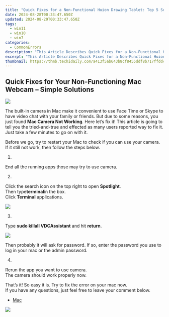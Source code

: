 ```yaml
---
title: "Quick Fixes for a Non-Functional Huion Drawing Tablet: Top 5 Solutions"
date: 2024-08-28T00:33:47.650Z
updated: 2024-08-29T00:33:47.650Z
tags:
  - win11
  - win10
  - win7
categories:
  - CommonErrors
description: "This Article Describes Quick Fixes for a Non-Functional Huion Drawing Tablet: Top 5 Solutions"
excerpt: "This Article Describes Quick Fixes for a Non-Functional Huion Drawing Tablet: Top 5 Solutions"
thumbnail: https://thmb.techidaily.com/a413f5ab643b8cf8455ddf8b717ffddc460e77cb815227b37c65333c5c3e3180.jpg
---
```


## Quick Fixes for Your Non-Functioning Mac Webcam – Simple Solutions

![](https://images.drivereasy.com/wp-content/uploads/2017/04/1-14.jpg)
  
The built-in camera in Mac make it convenient to use Face Time or Skype to have video chat with your family or friends. But due to some reasons, you just found **Mac Camera Not Working**. Here let’s fix it! This article is going to tell you the tried-and-true and effected as many users reported way to fix it. Just take a few minutes to go on with it.  
  
Before we go, try to restart your Mac to check if you can use your camera. If it still not work, then follow the steps below.  
  
1)  

End all the running apps those may try to use camera.  
  
2)  

Click the search icon on the top right to open **Spotlight**.  
Then type**terminal**in the box.  
Click **Terminal** applications.  
  
![](https://images.drivereasy.com/wp-content/uploads/2017/04/2-14.jpg)
  
3)  

Type **sudo killall VDCAssistant** and hit **return**.  
  
![](https://images.drivereasy.com/wp-content/uploads/2017/04/3-8.png)
  
Then probably it will ask for password. If so, enter the password you use to log in your mac or the admin password.  
  
4)  

Rerun the app you want to use camera.  
The camera should work properly now.  
  
That’s it! So easy it is. Try to fix the error on your mac now.  
If you have any questions, just feel free to leave your comment below.

* [Mac](https://tools.techidaily.com/drivereasy/download/)

<ins class="adsbygoogle"
     style="display:block"
     data-ad-format="autorelaxed"
     data-ad-client="ca-pub-7571918770474297"
     data-ad-slot="1223367746"></ins>



<ins class="adsbygoogle"
     style="display:block"
     data-ad-client="ca-pub-7571918770474297"
     data-ad-slot="8358498916"
     data-ad-format="auto"
     data-full-width-responsive="true"></ins>



<!-- affiliate ads begin -->
<a href="https://shop.manycam.com/order/checkout.php?PRODS=17729331&QTY=1&AFFILIATE=108875&CART=1"><img src="https://secure.avangate.com/images/merchant/8230bea7d54bcdf99cdfe85cb07313d5/mcaffbanner600x500.png" border="0"></a>
<!-- affiliate ads end -->